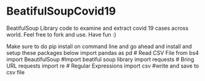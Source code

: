 # BeatifulSoupCovid19
BeatifulSoup Library code to examine and extract covid 19 cases across world. Feel free to fork and use. Have fun :)

Make sure to do pip install on command line and go ahead and install and setup these packages below
import pandas as pd # Read CSV File
from bs4 import BeautifulSoup #Import beatiful soup library
import requests # Bring URL requests
import re # Regular Expressions
import csv #write and save to csv file
